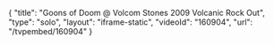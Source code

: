 {
    "title": "Goons of Doom @ Volcom Stones 2009 Volcanic Rock Out",
    "type": "solo",
    "layout": "iframe-static",
    "videoId": "160904",
    "url": "\/tvpembed\/160904"
}